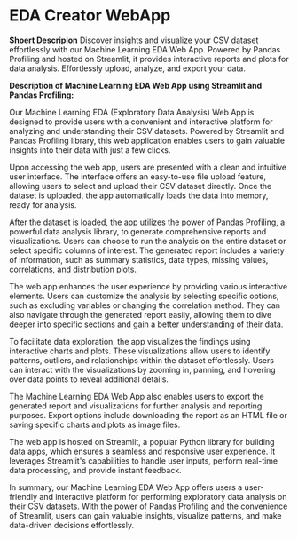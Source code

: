 # EDA Creator WebApp
**Shoert Descripion**
Discover insights and visualize your CSV dataset effortlessly with our Machine Learning EDA Web App. Powered by Pandas Profiling and hosted on Streamlit, it provides interactive reports and plots for data analysis. Effortlessly upload, analyze, and export your data.


**Description of Machine Learning EDA Web App using Streamlit and Pandas Profiling:**

Our Machine Learning EDA (Exploratory Data Analysis) Web App is designed to provide users with a convenient and interactive platform for analyzing and understanding their CSV datasets. Powered by Streamlit and Pandas Profiling library, this web application enables users to gain valuable insights into their data with just a few clicks.

Upon accessing the web app, users are presented with a clean and intuitive user interface. The interface offers an easy-to-use file upload feature, allowing users to select and upload their CSV dataset directly. Once the dataset is uploaded, the app automatically loads the data into memory, ready for analysis.

After the dataset is loaded, the app utilizes the power of Pandas Profiling, a powerful data analysis library, to generate comprehensive reports and visualizations. Users can choose to run the analysis on the entire dataset or select specific columns of interest. The generated report includes a variety of information, such as summary statistics, data types, missing values, correlations, and distribution plots.

The web app enhances the user experience by providing various interactive elements. Users can customize the analysis by selecting specific options, such as excluding variables or changing the correlation method. They can also navigate through the generated report easily, allowing them to dive deeper into specific sections and gain a better understanding of their data.

To facilitate data exploration, the app visualizes the findings using interactive charts and plots. These visualizations allow users to identify patterns, outliers, and relationships within the dataset effortlessly. Users can interact with the visualizations by zooming in, panning, and hovering over data points to reveal additional details.

The Machine Learning EDA Web App also enables users to export the generated report and visualizations for further analysis and reporting purposes. Export options include downloading the report as an HTML file or saving specific charts and plots as image files.

The web app is hosted on Streamlit, a popular Python library for building data apps, which ensures a seamless and responsive user experience. It leverages Streamlit's capabilities to handle user inputs, perform real-time data processing, and provide instant feedback.

In summary, our Machine Learning EDA Web App offers users a user-friendly and interactive platform for performing exploratory data analysis on their CSV datasets. With the power of Pandas Profiling and the convenience of Streamlit, users can gain valuable insights, visualize patterns, and make data-driven decisions effortlessly.
